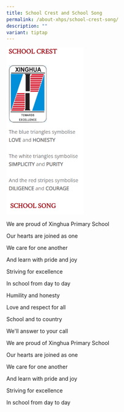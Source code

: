 ```yaml
---
title: School Crest and School Song
permalink: /about-xhps/school-crest-song/
description: ""
variant: tiptap
---
```

<img style="width:40%;height:50%" src="/images/School%20Information/School%20Crest/School%20Crest.png">

We are proud of Xinghua Primary School

Our hearts are joined as one

  

We care for one another

And learn with pride and joy

Striving for excellence

In school from day to day

  

Humility and honesty

Love and respect for all

School and to country

We'll answer to your call

  

We are proud of Xinghua Primary School

Our hearts are joined as one

We care for one another

And learn with pride and joy&nbsp;

Striving for excellence

In school from day to day